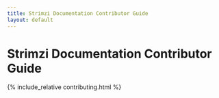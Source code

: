 ```yaml
---
title: Strimzi Documentation Contributor Guide
layout: default
---
```


<h1>Strimzi Documentation Contributor Guide</h1>

{% include_relative contributing.html %}
